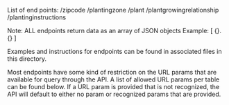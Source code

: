 List of end points:
/zipcode
/plantingzone
/plant
/plantgrowingrelationship
/plantinginstructions

Note: ALL endpoints return data as an array of JSON objects
Example:
[ {}. {} ]

Examples and instructions for endpoints can be found in associated files in this directory.

Most endpoints have some kind of restriction on the URL params that are available for query through the API. A list of allowed URL params per table can be found below. If a URL param is provided that is not recognized, the API will default to either no param or recognized params that are provided.